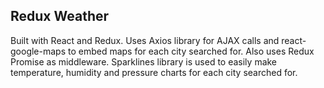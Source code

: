 ## Redux Weather

Built with React and Redux. Uses Axios library for AJAX calls and react-google-maps to embed maps for each city searched for. Also uses Redux Promise as middleware. Sparklines library is used to easily make temperature, humidity and pressure charts for each city searched for.